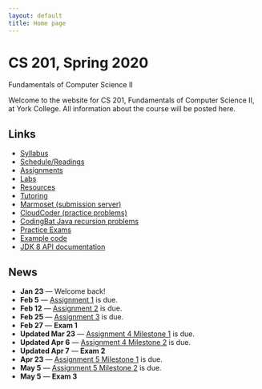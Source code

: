 ```yaml
---
layout: default
title: Home page
---
```


# CS 201, Spring 2020

<div id="subtitle">Fundamentals of Computer Science II</div>

Welcome to the website for CS 201, Fundamentals of Computer Science II, at York College.  All information about the course will be posted here.

## Links

* [Syllabus](syllabus.html)
* [Schedule/Readings](schedule.html)
* [Assignments](assign/index.html)
* [Labs](labs/index.html)
* [Resources](resources/index.html)
* [Tutoring](tutoring.html)
* [Marmoset (submission server)](https://cs.ycp.edu/marmoset)
* [CloudCoder (practice problems)](https://cs.ycp.edu/cloudcoder)
* [CodingBat Java recursion problems](http://codingbat.com/java/Recursion-1)
* [Practice Exams](practice/index.html)
* [Example code](examples/index.html)
* [JDK 8 API documentation](https://docs.oracle.com/javase/8/docs/api/)

## News

* **Jan 23** &mdash; Welcome back!
* **Feb 5** &mdash; [Assignment 1](assign/assign01.html) is due.
* **Feb 12** &mdash; [Assignment 2](assign/assign02.html) is due.
* **Feb 25** &mdash; [Assignment 3](assign/assign03.html) is due.
* **Feb 27** &mdash; **Exam 1**
* **Updated Mar 23** &mdash; [Assignment 4 Milestone 1](assign/assign04.html) is due.
* **Updated Apr 6** &mdash; [Assignment 4 Milestone 2](assign/assign04.html) is due.
* **Updated Apr 7** &mdash; **Exam 2**
* **Apr 23** &mdash; [Assignment 5 Milestone 1](assign/assign05.html) is due.
* **May 5** &mdash; [Assignment 5 Milestone 2](assign/assign05.html) is due.
* **May 5** &mdash; **Exam 3**

<!-- commented out future news
* **Dec 6** &mdash; [Assignment 6](assign/assign06.html) is now due Monday, Dec 9th by 7:00am.  Because of the due date extension, there is no longer a late grace period for this assignment.  The assignment will receive no credit if submitted after the new due date/time.
* **Nov 20** &mdash; Any missing or incomplete assignments must be submitted to [Marmoset](https://cs.ycp.edu/marmoset) by **Monday, Dec 9th, by 7:00am at the very latest.** The [Syllabus](syllabus.html) requires a good faith attempt to be submitted for each assignment as a prerequisite for receiving a passing (2.0 or higher) grade in the course.
* **Nov 20** &mdash; The **FINAL EXAM** is scheduled for Friday, December 13th: section 101 from 10:15am to 12:15pm, section 102 from 12:45pm to 2:45pm.
* **Nov 17** &mdash; [Assignment 6](assign/assign06.html) is due Friday, Dec 6th.

 didn't do this for Fall 2019
* **Oct 18** &mdash; Two practice problems for Exam 2 have been posted to [CloudCoder](https://cs.ycp.edu/cloudcoder). I will be posting additional practice problems as time allows.


* **Oct 30** &mdash; [Assignment 5](assign/assign05.html) is due Tuesday, Nov 26th.
* **Oct 30** &mdash; The date for **Exam 3** is **Wednesday, Nov 20th**.  A practice exam is available on the [Practice Exams](practice/index.html) page.
* **Oct 4**  &mdash; [Assignment 4-MS2](assign/assign04.html) is due Monday, Nov 4th.
* **Oct 4** &mdash; The date for **Exam 2** is **Friday, Oct 25th**.  A practice exam is available on the [Practice Exams](practice/index.html) page.
* **Oct 4**  &mdash; [Assignment 4-MS1](assign/assign04.html) is due Friday, Oct 18th.
* **Sep 13** &mdash; When submitting assignments, please follow the submission instructions by submitting the entire project.  Submitting a single source file is not sufficient.
* **Sep 13** &mdash; The date for **Exam 1** is **Wednesday, Oct 2nd**.  A practice exam is available on the [Practice Exams](practice/index.html) page.
* **Sep 9**  &mdash; [Assignment 3](assign/assign03.html) has been posted, due Thursday, Oct 3rd.
* **Sep 4**  &mdash; [Assignment 2](assign/assign02.html) has been posted, due Monday, Sept 16th.
* **Aug 30** &mdash; [Tutoring](tutoring.html) starts Wednesday, Sept 4th.  Monday through Thursday evenings from 6:00 to 8:30.
* **Aug 28** &mdash; [Assignment 1](assign/assign01.html) is due Monday, Sept 9th.
* **Aug 28** &mdash; Welcome back!
-->